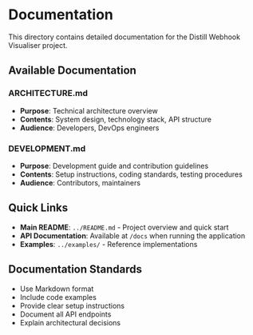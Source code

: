 # Documentation

This directory contains detailed documentation for the Distill Webhook Visualiser project.

## Available Documentation

### ARCHITECTURE.md
- **Purpose**: Technical architecture overview
- **Contents**: System design, technology stack, API structure
- **Audience**: Developers, DevOps engineers

### DEVELOPMENT.md
- **Purpose**: Development guide and contribution guidelines
- **Contents**: Setup instructions, coding standards, testing procedures
- **Audience**: Contributors, maintainers

## Quick Links

- **Main README**: `../README.md` - Project overview and quick start
- **API Documentation**: Available at `/docs` when running the application
- **Examples**: `../examples/` - Reference implementations

## Documentation Standards

- Use Markdown format
- Include code examples
- Provide clear setup instructions
- Document all API endpoints
- Explain architectural decisions